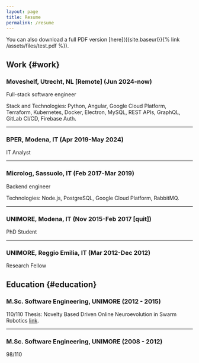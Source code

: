 ```yaml
---
layout: page
title: Resume
permalink: /resume
---
```


You can also download a full PDF version [here]({{site.baseurl}}{% link /assets/files/test.pdf %}).

## Work {#work}

### Moveshelf, Utrecht, NL [Remote] (Jun 2024-now)

<span style="color: var(--inline-code-color)">Full-stack software engineer</span>

Stack and Technologies: Python, Angular, Google Cloud Platform, Terraform, Kubernetes, Docker, Electron, MySQL, REST APIs, GraphQL, GitLab CI/CD, Firebase Auth.

----------

### BPER, Modena, IT (Apr 2019-May 2024)

<span style="color: var(--inline-code-color)">IT Analyst</span>

----------

### Microlog, Sassuolo, IT (Feb 2017-Mar 2019)

<span style="color: var(--inline-code-color)">Backend engineer</span>

Technologies: Node.js, PostgreSQL, Google Cloud Platform, RabbitMQ.

----------

### UNIMORE, Modena, IT (Nov 2015-Feb 2017 [quit])

<span style="color: var(--inline-code-color)">PhD Student</span>

----------

### UNIMORE, Reggio Emilia, IT (Mar 2012-Dec 2012)

<span style="color: var(--inline-code-color)">Research Fellow</span>

## Education {#education}

### M.Sc. Software Engineering, UNIMORE (2012 - 2015)

110/110
Thesis: Novelty Based Driven Online Neuroevolution in Swarm Robotics [link](https://goo.gl/eKlKGk).

----------

### M.Sc. Software Engineering, UNIMORE (2008 - 2012)

98/110
